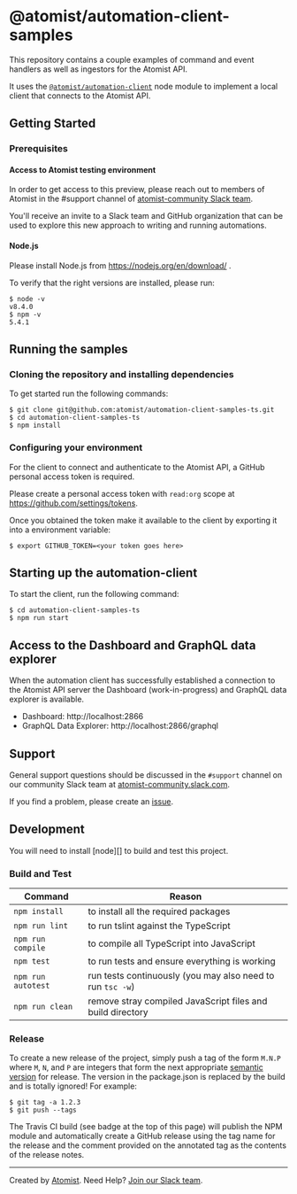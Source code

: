 # @atomist/automation-client-samples

This repository contains a couple examples of command and event handlers
as well as ingestors for the Atomist API. 

It uses the [`@atomist/automation-client`](https://github.com/atomist/automation-client-ts) 
node module to implement a local client that connects to the Atomist API.

## Getting Started

### Prerequisites

#### Access to Atomist testing environment

In order to get access to this preview, please reach out to members of Atomist
in the #support channel of [atomist-community Slack team](https://join.atomist.com).

You'll receive an invite to a Slack team and GitHub organization that can be
used to explore this new approach to writing and running automations.

#### Node.js

Please install Node.js from https://nodejs.org/en/download/ .

To verify that the right versions are installed, please run:

```
$ node -v
v8.4.0
$ npm -v
5.4.1
```

## Running the samples

### Cloning the repository and installing dependencies

To get started run the following commands:

```
$ git clone git@github.com:atomist/automation-client-samples-ts.git
$ cd automation-client-samples-ts
$ npm install
```

### Configuring your environment

For the client to connect and authenticate to the Atomist API, a GitHub
personal access token is required. 

Please create a personal access token with `read:org` scope at https://github.com/settings/tokens.

Once you obtained the token make it available to the client by exporting it
into a environment variable:

```
$ export GITHUB_TOKEN=<your token goes here>
```

## Starting up the automation-client

To start the client, run the following command:

```
$ cd automation-client-samples-ts
$ npm run start
```
## Access to the Dashboard and GraphQL data explorer

When the automation client has successfully established a connection to the
Atomist API server the Dashboard (work-in-progress) and GraphQL data explorer
is available.

 * Dashboard: http://localhost:2866
 * GraphQL Data Explorer: http://localhost:2866/graphql

## Support

General support questions should be discussed in the `#support`
channel on our community Slack team
at [atomist-community.slack.com][slack].

If you find a problem, please create an [issue][].

[issue]: https://github.com/atomist/automation-samples-ts/issues

## Development

You will need to install [node][] to build and test this project.

### Build and Test

Command | Reason
------- | ------
`npm install` | to install all the required packages
`npm run lint` | to run tslint against the TypeScript
`npm run compile` | to compile all TypeScript into JavaScript
`npm test` | to run tests and ensure everything is working
`npm run autotest` | run tests continuously (you may also need to run `tsc -w`)
`npm run clean` | remove stray compiled JavaScript files and build directory

### Release

To create a new release of the project, simply push a tag of the form
`M.N.P` where `M`, `N`, and `P` are integers that form the next
appropriate [semantic version][semver] for release.  The version in
the package.json is replaced by the build and is totally ignored!  For
example:

[semver]: http://semver.org

```
$ git tag -a 1.2.3
$ git push --tags
```

The Travis CI build (see badge at the top of this page) will publish
the NPM module and automatically create a GitHub release using the tag
name for the release and the comment provided on the annotated tag as
the contents of the release notes.

---
Created by [Atomist][atomist].
Need Help?  [Join our Slack team][slack].

[atomist]: https://www.atomist.com/
[slack]: https://join.atomist.com
